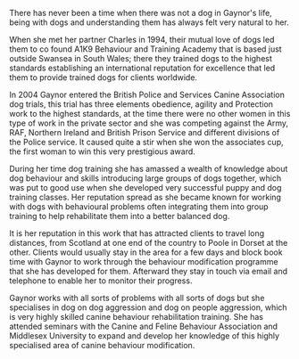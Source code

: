 There has never been a time when there was not a dog in Gaynor's life, being with dogs and understanding them has always felt very natural to her.

When she met her partner Charles in 1994, their mutual love of dogs led them to co found A1K9 Behaviour and Training Academy that is based just outside Swansea in South Wales; there they trained dogs to the highest standards establishing an international reputation for excellence that led them to provide trained dogs for clients worldwide.

In 2004 Gaynor entered the British Police and Services Canine Association dog trials, this trial has three elements obedience, agility and Protection work to the highest standards, at the time there were no other women in this type of work in the private sector and she was competing against the Army, RAF, Northern Ireland and British Prison Service and different divisions of the Police service. It caused quite a stir when she won the associates cup, the first woman to win this very prestigious award.

During her time dog training she has amassed a wealth of knowledge about dog behaviour and skills introducing large groups of dogs together, which was put to good use when she developed very successful puppy and dog training classes. Her reputation spread as she became known for working with dogs with behavioural problems often integrating them into group training to help rehabilitate them into a better balanced dog.

It is her reputation in this work that has attracted clients to travel long distances, from Scotland at one end of the country to Poole in Dorset at the other. Clients would usually stay in the area for a few days and block book time with Gaynor to work through the behaviour modification programme that she has developed for them. Afterward they stay in touch via email and telephone to enable her to monitor their progress.

Gaynor works with all sorts of problems with all sorts of dogs but she specialises in dog on dog aggression and dog on people aggression, which is very highly skilled canine behaviour rehabilitation training. She has attended seminars with the Canine and Feline Behaviour Association and Middlesex University to expand and develop her knowledge of this highly specialised area of canine behaviour modification.